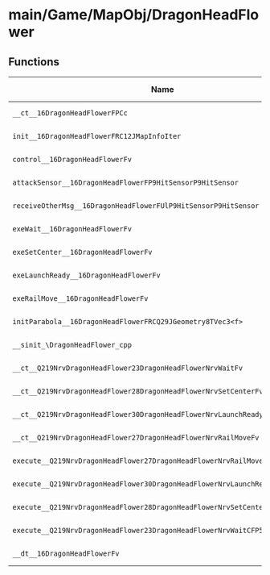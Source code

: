 # main/Game/MapObj/DragonHeadFlower

## Functions

| Name | Address | Match % |
|------|---------|---------|
| `__ct__16DragonHeadFlowerFPCc` | `0x801CF628` | :x: (0.0%) |
| `init__16DragonHeadFlowerFRC12JMapInfoIter` | `0x801CF6F4` | :x: (0.0%) |
| `control__16DragonHeadFlowerFv` | `0x801CF840` | :x: (0.0%) |
| `attackSensor__16DragonHeadFlowerFP9HitSensorP9HitSensor` | `0x801CF844` | :x: (0.0%) |
| `receiveOtherMsg__16DragonHeadFlowerFUlP9HitSensorP9HitSensor` | `0x801CF84C` | :x: (0.0%) |
| `exeWait__16DragonHeadFlowerFv` | `0x801CF8A8` | :x: (0.0%) |
| `exeSetCenter__16DragonHeadFlowerFv` | `0x801CF928` | :x: (0.0%) |
| `exeLaunchReady__16DragonHeadFlowerFv` | `0x801CFB5C` | :x: (0.0%) |
| `exeRailMove__16DragonHeadFlowerFv` | `0x801CFC40` | :x: (0.0%) |
| `initParabola__16DragonHeadFlowerFRCQ29JGeometry8TVec3<f>` | `0x801CFE20` | :x: (0.0%) |
| `__sinit_\DragonHeadFlower_cpp` | `0x801CFFF4` | :x: (0.0%) |
| `__ct__Q219NrvDragonHeadFlower23DragonHeadFlowerNrvWaitFv` | `0x801D0030` | :x: (0.0%) |
| `__ct__Q219NrvDragonHeadFlower28DragonHeadFlowerNrvSetCenterFv` | `0x801D0040` | :x: (0.0%) |
| `__ct__Q219NrvDragonHeadFlower30DragonHeadFlowerNrvLaunchReadyFv` | `0x801D0050` | :x: (0.0%) |
| `__ct__Q219NrvDragonHeadFlower27DragonHeadFlowerNrvRailMoveFv` | `0x801D0060` | :x: (0.0%) |
| `execute__Q219NrvDragonHeadFlower27DragonHeadFlowerNrvRailMoveCFP5Spine` | `0x801D0070` | :x: (0.0%) |
| `execute__Q219NrvDragonHeadFlower30DragonHeadFlowerNrvLaunchReadyCFP5Spine` | `0x801D0078` | :x: (0.0%) |
| `execute__Q219NrvDragonHeadFlower28DragonHeadFlowerNrvSetCenterCFP5Spine` | `0x801D0080` | :x: (0.0%) |
| `execute__Q219NrvDragonHeadFlower23DragonHeadFlowerNrvWaitCFP5Spine` | `0x801D0088` | :x: (0.0%) |
| `__dt__16DragonHeadFlowerFv` | `0x801D0090` | :x: (0.0%) |